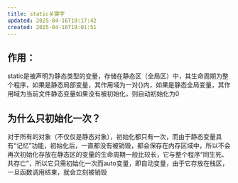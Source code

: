 ```yaml
---
title: static关键字
updated: 2025-04-16T19:17:42
created: 2025-04-16T19:01:51
---
```


## 作用：
static是被声明为静态类型的变量，存储在静态区（全局区）中，其生命周期为整个程序，如果是静态局部变量，其作用域为一对{}内，如果是静态全局变量，其作用域为当前文件静态变量如果没有被初始化，则自动初始化为0

## 为什么只初始化一次？
对于所有的对象（不仅仅是静态对象），初始化都只有一次，而由于静态变量具有“记忆”功能，初始化后，一直都没有被销毁，都会保存在内存区域中，所以不会再次初始化存放在静态区的变量的生命周期一般比较长，它与整个程序“同生死、共存亡”，所以它只需初始化一次而auto变量，即自动变量，由于它存放在栈区，一旦函数调用结束，就会立刻被销毁


